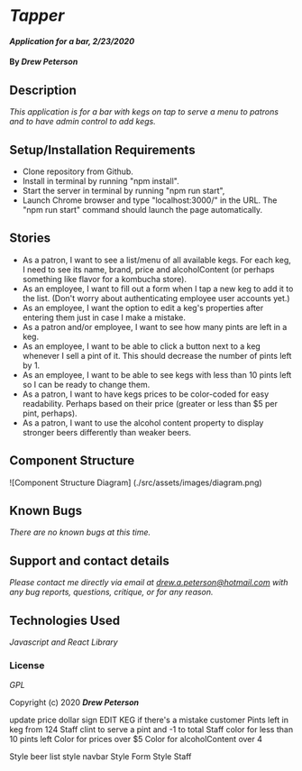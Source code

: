 # _Tapper_

#### _Application for a bar, 2/23/2020_

#### By _**Drew Peterson**_

## Description

_This application is for a bar with kegs on tap to serve a menu to patrons and to have admin control to add kegs._

## Setup/Installation Requirements

* Clone repository from Github.
* Install in terminal by running "npm install".
* Start the server in terminal by running "npm run start",
* Launch Chrome browser and type "localhost:3000/" in the URL.  The "npm run start" command should launch the page automatically.


## Stories

* As a patron, I want to see a list/menu of all available kegs. For each keg, I need to see its name, brand, price and alcoholContent (or perhaps something like flavor for a kombucha store).
* As an employee, I want to fill out a form when I tap a new keg to add it to the list. (Don't worry about authenticating employee user accounts yet.)
* As an employee, I want the option to edit a keg's properties after entering them just in case I make a mistake.
* As a patron and/or employee, I want to see how many pints are left in a keg.
* As an employee, I want to be able to click a button next to a keg whenever I sell a pint of it. This should decrease the number of pints left by 1.
* As an employee, I want to be able to see kegs with less than 10 pints left so I can be ready to change them.
* As a patron, I want to have kegs prices to be color-coded for easy readability. Perhaps based on their price (greater or less than $5 per pint, perhaps).
* As a patron, I want to use the alcohol content property to display stronger beers differently than weaker beers.

## Component Structure
![Component Structure Diagram] (./src/assets/images/diagram.png)


## Known Bugs

_There are no known bugs at this time._

## Support and contact details

_Please contact me directly via email at drew.a.peterson@hotmail.com with any bug reports, questions, critique, or for any reason._

## Technologies Used

_Javascript and React Library_

### License

*GPL*



Copyright (c) 2020 **_Drew Peterson_**





update price dollar sign
EDIT KEG if there's a mistake
customer Pints left in keg from 124
Staff clint to serve a pint and -1 to total
Staff color for less than 10 pints left
Color for prices over $5
Color for alcoholContent over 4

Style beer list
style navbar
Style Form
Style Staff

